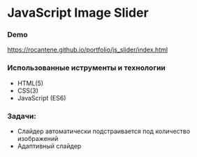 # JavaScript Image Slider

### Demo
https://rocantene.github.io/portfolio/js_slider/index.html

### Использованные иструменты и технологии 

* HTML(5)
* CSS(3)
* JavaScript (ES6)

### Задачи:
* Слайдер автоматически подстраивается под количество изображений
* Адаптивный слайдер



